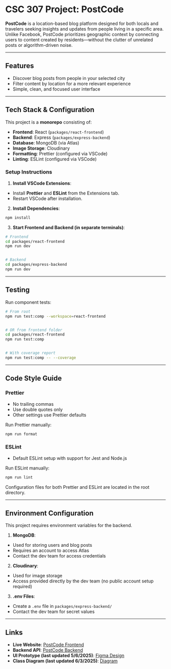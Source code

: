 # CSC 307 Project: PostCode

**PostCode** is a location-based blog platform designed for both locals and travelers seeking insights and updates from people living in a specific area. Unlike Facebook, PostCode prioritizes geographic context by connecting users to content created by residents—without the clutter of unrelated posts or algorithm-driven noise.

---

## Features

- Discover blog posts from people in your selected city
- Filter content by location for a more relevant experience
- Simple, clean, and focused user interface

---

## Tech Stack & Configuration

This project is a **monorepo** consisting of:

- **Frontend**: React (`packages/react-frontend`)
- **Backend**: Express (`packages/express-backend`)
- **Database**: MongoDB (via Atlas)
- **Image Storage**: Cloudinary
- **Formatting**: Prettier (configured via VSCode)
- **Linting**: ESLint (configured via VSCode)

### Setup Instructions

1. **Install VSCode Extensions**:

- Install **Prettier** and **ESLint** from the Extensions tab.
- Restart VSCode after installation.

2. **Install Dependencies**:

```bash
npm install
```

3. **Start Frontend and Backend (in separate terminals)**:

```bash
# Frontend
cd packages/react-frontend
npm run dev


# Backend
cd packages/express-backend
npm run dev
```

---

## Testing

Run component tests:

```bash
# From root
npm run test:comp --workspace=react-frontend


# OR from frontend folder
cd packages/react-frontend
npm run test:comp


# With coverage report
npm run test:comp -- --coverage
```

---

## Code Style Guide

### Prettier

- No trailing commas
- Use double quotes only
- Other settings use Prettier defaults

Run Prettier manually:

```bash
npm run format
```

### ESLint

- Default ESLint setup with support for Jest and Node.js

Run ESLint manually:

```bash
npm run lint
```

Configuration files for both Prettier and ESLint are located in the root directory.

---

## Environment Configuration

This project requires environment variables for the backend.

1. **MongoDB**:

- Used for storing users and blog posts
- Requires an account to access Atlas
- Contact the dev team for access credentials

2. **Cloudinary**:

- Used for image storage
- Access provided directly by the dev team (no public account setup required)

3. **.env Files**:

- Create a `.env` file in `packages/express-backend/`
- Contact the dev team for secret values

---

## Links

- **Live Website**: [PostCode Frontend](https://thankful-ocean-042ec241e.6.azurestaticapps.net)
- **Backend API**: [PostCode Backend](https://postcode-enf6gca7amfudzbf.westus-01.azurewebsites.net)
- **UI Prototype (last updated 5/6/2025)**: [Figma Design](https://www.figma.com/design/GO6QIe4MWIkW48swSMNaGy/CSC-307?node-id=0-1&t=dVnCdQ0z4GsgQDjn-1)
- **Class Diagram (last updated 6/3/2025)**: [Diagram](https://www.figma.com/board/LiEHpAt1mrZ6abhbuEe21l/CSC-307?node-id=0-1&t=fDRSLvtFXHUsQ2rK-1)
